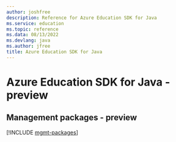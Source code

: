 ```yaml
---
author: joshfree
description: Reference for Azure Education SDK for Java
ms.service: education
ms.topic: reference
ms.data: 08/13/2022
ms.devlang: java
ms.author: jfree
title: Azure Education SDK for Java
---
```

# Azure Education SDK for Java - preview

## Management packages - preview
[!INCLUDE [mgmt-packages](education-mgmt-index.md)]